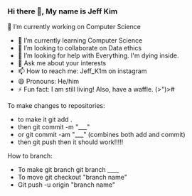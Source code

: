 ### Hi there 👋, My name is Jeff Kim
 🔭 I’m currently working on Computer Science
- 🌱 I’m currently learning Computer Science
- 👯 I’m looking to collaborate on Data ethics
- 🤔 I’m looking for help with Everything. I'm dying inside.
- 💬 Ask me about your interests
- 📫 How to reach me: Jeff_K1m on instagram
- 😄 Pronouns: He/him
- ⚡ Fun fact: I am still living! Also, have a waffle. (>")>#

To make changes to repositories:
- to make it git add .
- then git commit -m "___"
- or git commit -am "___" (combines both add and commit)
- then git push
then it should work!!!!!

How to branch:
- To make git branch git branch ____
- To move git checkout "branch name" 
- Git push -u origin "branch name"